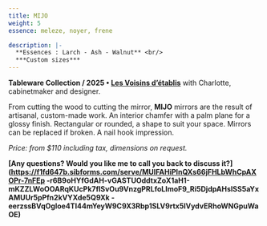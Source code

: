 ```yaml
---
title: MIJO
weight: 5
essence: meleze, noyer, frene

description: |-
  **Essences : Larch - Ash - Walnut** <br/>
  ***Custom sizes***
---
```


**Tableware Collection / 2025 • [Les Voisins d’établis](https://1roue2mains.github.io/oeuvres/voisins/)** with Charlotte, cabinetmaker and designer.

From cutting the wood to cutting the mirror, **MIJO** mirrors are the result of artisanal, custom-made work.
An interior chamfer with a palm plane for a glossy finish.
Rectangular or rounded, a shape to suit your space.
Mirrors can be replaced if broken.
A nail hook impression.

*Price: from $110 including tax, dimensions on request.*

**[Any questions? Would you like me to call you back to discuss it?](https://f1fd647b.sibforms.com/serve/MUIFAHiPlnQXs66jFHLbWhCpAXOPr-7nFEp -r6B9oHYfGdAH-vGASTUOddtxZoX1aH1-mKZZLWoOOARqKUcPk7flSvOu9VnzgPRLfoLImoF9_Ri5DjdpAHslSS5aYxAMUUr5pPfn2kVYXde5Q9Xk -eerzssBVqOgloe4TI44mYeyW9C9X3Rbp1SLV9rtx5lVydvERhoWNGpuWaOE)**
